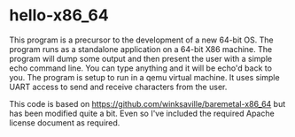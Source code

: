 # hello-x86_64

This program is a precursor to the development of a new 64-bit OS.  The
program runs as a standalone application on a 64-bit X86 machine.  The
program will dump some output and then present the user with a simple
echo command line.  You can type anything and it will be echo'd back to
you.  The program is setup to run in a qemu virtual machine.  It uses
simple UART access to send and receive characters from the user.

This code is based on https://github.com/winksaville/baremetal-x86_64
but has been modified quite a bit.  Even so I've included the required
Apache license document as required.
